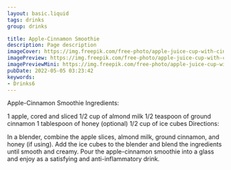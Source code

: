 ```yaml
---
layout: basic.liquid
tags: drinks
group: drinks

title: Apple-Cinnamon Smoothie
description: Page description
imageCover: https://img.freepik.com/free-photo/apple-juice-cup-with-cinnamon-flavour-top-view_114579-11628.jpg?w=360&t=st=1677102733~exp=1677103333~hmac=3cf772be629eeb372f744be503635ea8ee07339589f60d6f4b8486d51694e57f
imagePreview: https://img.freepik.com/free-photo/apple-juice-cup-with-cinnamon-flavour-top-view_114579-11628.jpg?w=360&t=st=1677102733~exp=1677103333~hmac=3cf772be629eeb372f744be503635ea8ee07339589f60d6f4b8486d51694e57f
imagePreviewMini: https://img.freepik.com/free-photo/apple-juice-cup-with-cinnamon-flavour-top-view_114579-11628.jpg?w=360&t=st=1677102733~exp=1677103333~hmac=3cf772be629eeb372f744be503635ea8ee07339589f60d6f4b8486d51694e57f
pubDate: 2022-05-05 03:23:42
keywords:
- Drinks6
---
```


Apple-Cinnamon Smoothie
Ingredients:

1 apple, cored and sliced
1/2 cup of almond milk
1/2 teaspoon of ground cinnamon
1 tablespoon of honey (optional)
1/2 cup of ice cubes
Directions:

In a blender, combine the apple slices, almond milk, ground cinnamon, and honey (if using).
Add the ice cubes to the blender and blend the ingredients until smooth and creamy.
Pour the apple-cinnamon smoothie into a glass and enjoy as a satisfying and anti-inflammatory drink.


